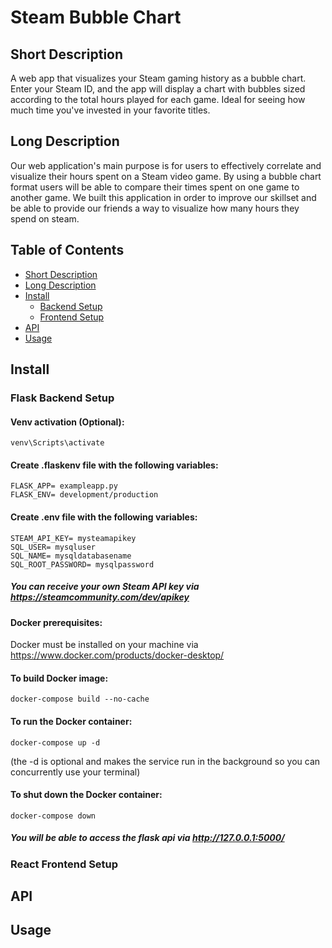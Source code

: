 # Steam Bubble Chart

## Short Description
A web app that visualizes your Steam gaming history as a bubble chart. Enter your Steam ID, and the app will display a chart with bubbles sized according to the total hours played for each game. Ideal for seeing how much time you've invested in your favorite titles.
## Long Description
Our web application's main purpose is for users to effectively correlate and visualize their hours spent on a Steam video game. By using a bubble chart format users will be able to compare their times spent on one game to another game.
We built this application in order to improve our skillset and be able to provide our friends a way to visualize how many hours they spend on steam.
## Table of Contents
* [Short Description](#Short-Description)
* [Long Description](#Long-Description)
* [Install](#Install)
  * [Backend Setup](#Flask-Backend-Setup)
  * [Frontend Setup](#React-Frontend-Setup)
* [API](#API)
* [Usage](Usage)

## Install  
### Flask Backend Setup

#### Venv activation (Optional):

```venv\Scripts\activate```

#### Create .flaskenv file with the following variables:
```
FLASK_APP= exampleapp.py
FLASK_ENV= development/production
```
#### Create .env file with the following variables:
```
STEAM_API_KEY= mysteamapikey
SQL_USER= mysqluser
SQL_NAME= mysqldatabasename
SQL_ROOT_PASSWORD= mysqlpassword
```

##### You can receive your own Steam API key via https://steamcommunity.com/dev/apikey

#### Docker prerequisites:

Docker must be installed on your machine via https://www.docker.com/products/docker-desktop/

#### To build Docker image:

```docker-compose build --no-cache```

#### To run the Docker container:

```docker-compose up -d ``` 

(the -d is optional and makes the service run in the background so you can concurrently use your terminal)

#### To shut down the Docker container:

```docker-compose down```

##### You will be able to access the flask api via http://127.0.0.1:5000/

### React Frontend Setup

## API

## Usage
